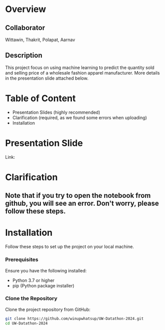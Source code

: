 # Overview
## Collaborator 
Wittawin, Thakrit, Polapat, Aarnav
## Description 
This project focus on using machine learning to predict the quantity sold and selling price of a wholesale fashion apparel manufacturer. More details in the presentation slide attached below. 
# Table of Content
- Presentation Slides (highly recommended)
- Clarification (required, as we found some errors when uploading)
- Installation 
# Presentation Slide
Link: 
# Clarification
Note that if you try to open the notebook from github, you will see an error. Don't worry, please follow these steps. 
- 
# Installation 
Follow these steps to set up the project on your local machine.

### Prerequisites

Ensure you have the following installed:
- Python 3.7 or higher
- pip (Python package installer)

### Clone the Repository

Clone the project repository from GitHub:

```bash
git clone https://github.com/winupwhatsup/UW-Datathon-2024.git
cd UW-Datathon-2024










